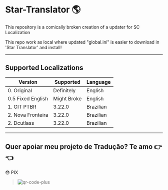 # Star-Translator 🌎
 This repository is a comically broken creation of a updater for SC Localization
 
This repo work as local where updated "global.ini" is easier to download in 'Star Translator' and install! 

---
## Supported Localizations

| Version | Supported | Language |
|---|---|---|
| 0. Original | Definitely | English |
| 0.5 Fixed English | Might Broke | English |
| 1. GIT PTBR| 3.22.0 | Brazilian |
| 2. Nova Fronteira | 3.22.0 | Brazilian  |
| 2. Dcutlass | 3.22.0 | Brazilian  |

---
## Quer apoiar meu projeto de Tradução? Te amo 👉👈
😳 PIX
> ![qr-code-plus](https://github.com/Nxzzin/Star-Translator/assets/148262077/c3e252d2-5836-4e30-8cf6-2d3a302c70bd)
